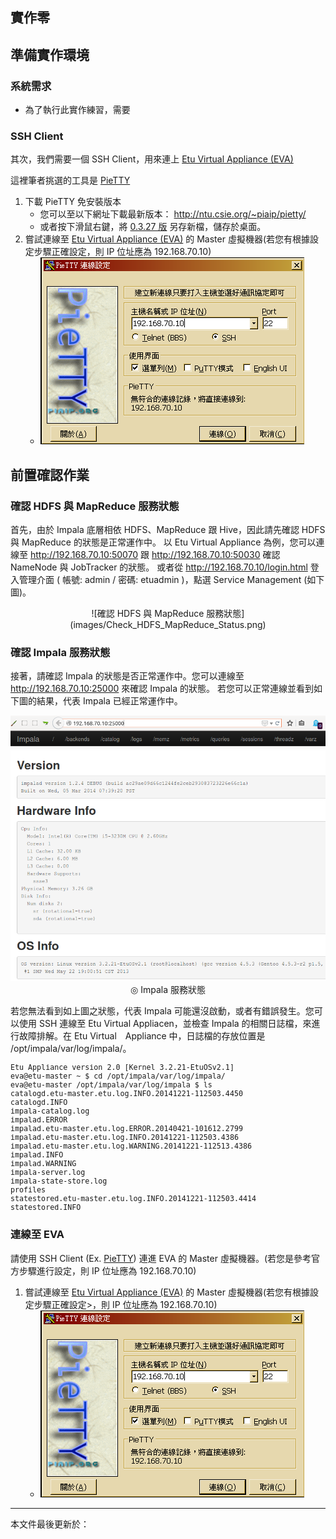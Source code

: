 ## 實作零

## 準備實作環境

### 系統需求

* 為了執行此實作練習，需要

### SSH Client

其次，我們需要一個 SSH Client，用來連上 [Etu Virtual Appliance (EVA)](http://www.etusolution.com/index.php/tw/download/eva/eva-installation-tw)

這裡筆者挑選的工具是 [PieTTY](http://ntu.csie.org/~piaip/pietty/)

1. 下載 PieTTY 免安裝版本
    * 您可以至以下網址下載最新版本： http://ntu.csie.org/~piaip/pietty/
    * 或者按下滑鼠右鍵，將 [0.3.27 版](http://ntu.csie.org/~piaip/pietty/archive/pietty0327.exe) 另存新檔，儲存於桌面。
1. 嘗試連線至 [Etu Virtual Appliance (EVA)](http://www.etusolution.com/index.php/tw/download/eva/eva-overview-tw) 的 Master 虛擬機器(若您有根據設定步驟正確設定，則 IP 位址應為 192.168.70.10)
    * ![嘗試 SSH 連線至 192.168.70.10](images/PieTTY.png)

## 前置確認作業

### 確認 HDFS 與 MapReduce 服務狀態

首先，由於 Impala 底層相依 HDFS、MapReduce 跟 Hive，因此請先確認 HDFS 與 MapReduce 的狀態是正常運作中。
以 Etu Virtual Appliance 為例，您可以連線至 <http://192.168.70.10:50070> 跟 <http://192.168.70.10:50030> 確認 NameNode 與 JobTracker 的狀態。
或者從 <http://192.168.70.10/login.html> 登入管理介面 ( 帳號: admin / 密碼: etuadmin )，點選 Service Management (如下圖)。

<center> 
![確認 HDFS 與 MapReduce 服務狀態](images/Check_HDFS_MapReduce_Status.png)
</center>

### 確認 Impala 服務狀態

接著，請確認 Impala 的狀態是否正常運作中。您可以連線至 <http://192.168.70.10:25000> 來確認 Impala 的狀態。
若您可以正常連線並看到如下圖的結果，代表 Impala 已經正常運作中。

<center><img src="images/Check_Impala_Status.png" alt="確認 Impala 服務狀態" width="640"><br/>◎ Impala 服務狀態</center>

若您無法看到如上圖之狀態，代表 Impala 可能還沒啟動，或者有錯誤發生。您可以使用 SSH 連線至 Etu Virtual Appliacen，並檢查 Impala 的相關日誌檔，來進行故障排解。在 Etu Virtual　Appliance 中，日誌檔的存放位置是 /opt/impala/var/log/impala/。

<small>
<pre>
Etu Appliance version 2.0 [Kernel 3.2.21-EtuOSv2.1]
eva@etu-master ~ $ cd /opt/impala/var/log/impala/
eva@etu-master /opt/impala/var/log/impala $ ls
catalogd.etu-master.etu.log.INFO.20141221-112503.4450
catalogd.INFO
impala-catalog.log
impalad.ERROR
impalad.etu-master.etu.log.ERROR.20140421-101612.2799
impalad.etu-master.etu.log.INFO.20141221-112503.4386
impalad.etu-master.etu.log.WARNING.20141221-112513.4386
impalad.INFO
impalad.WARNING
impala-server.log
impala-state-store.log
profiles
statestored.etu-master.etu.log.INFO.20141221-112503.4414
statestored.INFO
</pre>
</small>

### 連線至 EVA

請使用 SSH Client (Ex. [PieTTY](http://ntu.csie.org/~piaip/pietty/)) 連進 EVA 的 Master 虛擬機器。(若您是參考官方步驟進行設定，則 IP 位址應為 192.168.70.10)

1. 嘗試連線至 [Etu Virtual Appliance (EVA)](http://www.etusolution.com/index.php/tw/download/eva/eva-overview-tw) 的 Master 虛擬機器(若您有根據設定步驟正確設定>，則 IP 位址應為 192.168.70.10)
    * ![嘗試 SSH 連線至 192.168.70.10](images/PieTTY.png)


--------------------
本文件最後更新於：<script>document.write(document.lastModified);</script>
